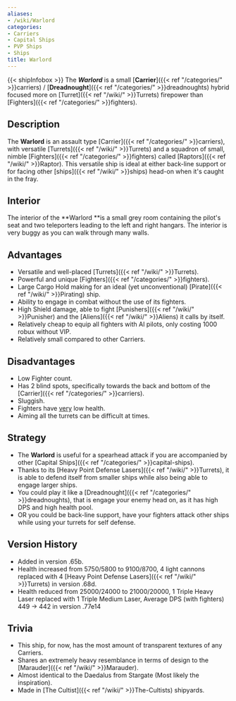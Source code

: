 ```yaml
---
aliases:
- /wiki/Warlord
categories:
- Carriers
- Capital Ships
- PVP Ships
- Ships
title: Warlord
---
```


{{< shipInfobox >}} The **_Warlord_** is a small [**Carrier**]({{< ref "/categories/" >}}carriers) / [**Dreadnought**]({{< ref "/categories/" >}}dreadnoughts) hybrid focused more on [Turret]({{< ref "/wiki/" >}}Turrets) firepower than [Fighters]({{< ref "/categories/" >}}fighters).

## Description

The **Warlord** is an assault type [Carrier]({{< ref "/categories/" >}}carriers), with versatile [Turrets]({{< ref "/wiki/" >}}Turrets) and a squadron of small, nimble [Fighters]({{< ref "/categories/" >}}fighters) called [Raptors]({{< ref "/wiki/" >}}Raptor). This versatile ship is ideal at either back-line support or for facing other [ships]({{< ref "/wiki/" >}}ships) head-on when it's caught in the fray.

## Interior

The interior of the **Warlord **is a small grey room containing the pilot's seat and two teleporters leading to the left and right hangars. The interior is very buggy as you can walk through many walls.

## Advantages

- Versatile and well-placed [Turrets]({{< ref "/wiki/" >}}Turrets).
- Powerful and unique [Fighters]({{< ref "/categories/" >}}fighters).
- Large Cargo Hold making for an ideal (yet unconventional) [Pirate]({{< ref "/wiki/" >}}Pirating) ship.
- Ability to engage in combat without the use of its fighters.
- High Shield damage, able to fight [Punishers]({{< ref "/wiki/" >}}Punisher) and the [Aliens]({{< ref "/wiki/" >}}Aliens) it calls by itself.
- Relatively cheap to equip all fighters with AI pilots, only costing 1000 robux without VIP.
- Relatively small compared to other Carriers.

## Disadvantages

- Low Fighter count.
- Has 2 blind spots, specifically towards the back and bottom of the [Carrier]({{< ref "/categories/" >}}carriers).
- Sluggish.
- Fighters have <u>very</u> low health.
- Aiming all the turrets can be difficult at times.

## Strategy

- The **Warlord** is useful for a spearhead attack if you are accompanied by other [Capital Ships]({{< ref "/categories/" >}}capital-ships).
- Thanks to its [Heavy Point Defense Lasers]({{< ref "/wiki/" >}}Turrets), it is able to defend itself from smaller ships while also being able to engage larger ships. 
- You could play it like a [Dreadnought]({{< ref "/categories/" >}}dreadnoughts), that is engage your enemy head on, as it has high DPS and high health pool.
- OR you could be back-line support, have your fighters attack other ships while using your turrets for self defense.

## Version History 

- Added in version .65b.
- Health increased from 5750/5800 to 9100/8700, 4 light cannons replaced with 4 [Heavy Point Defense Lasers]({{< ref "/wiki/" >}}Turrets) in version .68d.
- Health reduced from 25000/24000 to 21000/20000, 1 Triple Heavy Laser replaced with 1 Triple Medium Laser, Average DPS (with fighters) 449 -> 442 in version .77e14

## Trivia

- This ship, for now, has the most amount of transparent textures of any Carriers.
- Shares an extremely heavy resemblance in terms of design to the [Marauder]({{< ref "/wiki/" >}}Marauder).
- Almost identical to the Daedalus from Stargate (Most likely the inspiration).
- Made in [The Cultist]({{< ref "/wiki/" >}}The-Cultists) shipyards.
